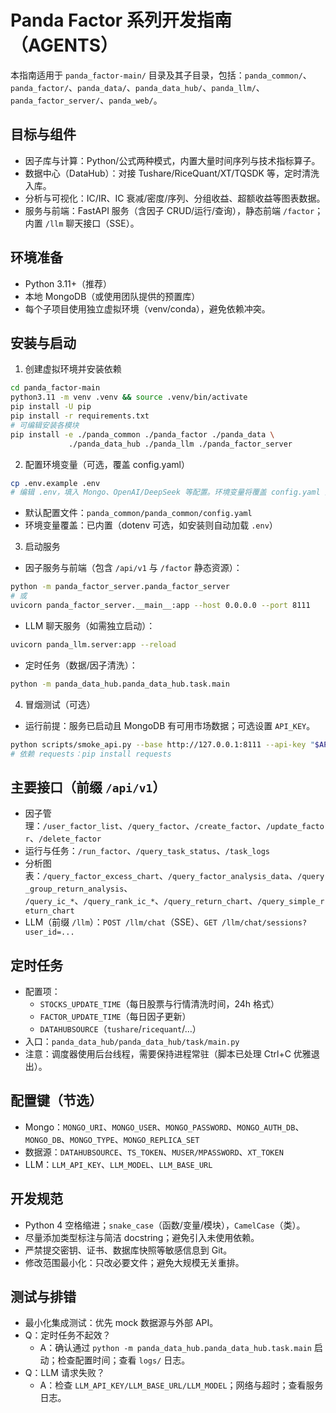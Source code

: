 # Panda Factor 系列开发指南（AGENTS）

本指南适用于 `panda_factor-main/` 目录及其子目录，包括：`panda_common/`、`panda_factor/`、`panda_data/`、`panda_data_hub/`、`panda_llm/`、`panda_factor_server/`、`panda_web/`。

## 目标与组件
- 因子库与计算：Python/公式两种模式，内置大量时间序列与技术指标算子。
- 数据中心（DataHub）：对接 Tushare/RiceQuant/XT/TQSDK 等，定时清洗入库。
- 分析与可视化：IC/IR、IC 衰减/密度/序列、分组收益、超额收益等图表数据。
- 服务与前端：FastAPI 服务（含因子 CRUD/运行/查询），静态前端 `/factor`；内置 `/llm` 聊天接口（SSE）。

## 环境准备
- Python 3.11+（推荐）
- 本地 MongoDB（或使用团队提供的预置库）
- 每个子项目使用独立虚拟环境（venv/conda），避免依赖冲突。

## 安装与启动
1) 创建虚拟环境并安装依赖
```bash
cd panda_factor-main
python3.11 -m venv .venv && source .venv/bin/activate
pip install -U pip
pip install -r requirements.txt
# 可编辑安装各模块
pip install -e ./panda_common ./panda_factor ./panda_data \
             ./panda_data_hub ./panda_llm ./panda_factor_server
```

2) 配置环境变量（可选，覆盖 config.yaml）
```bash
cp .env.example .env
# 编辑 .env，填入 Mongo、OpenAI/DeepSeek 等配置。环境变量将覆盖 config.yaml 同名键。
```
- 默认配置文件：`panda_common/panda_common/config.yaml`
- 环境变量覆盖：已内置（dotenv 可选，如安装则自动加载 `.env`）

3) 启动服务
- 因子服务与前端（包含 `/api/v1` 与 `/factor` 静态资源）：
```bash
python -m panda_factor_server.panda_factor_server
# 或
uvicorn panda_factor_server.__main__:app --host 0.0.0.0 --port 8111
```
- LLM 聊天服务（如需独立启动）：
```bash
uvicorn panda_llm.server:app --reload
```
- 定时任务（数据/因子清洗）：
```bash
python -m panda_data_hub.panda_data_hub.task.main
```

4) 冒烟测试（可选）
- 运行前提：服务已启动且 MongoDB 有可用市场数据；可选设置 `API_KEY`。
```bash
python scripts/smoke_api.py --base http://127.0.0.1:8111 --api-key "$API_KEY"
# 依赖 requests：pip install requests
```

## 主要接口（前缀 `/api/v1`）
- 因子管理：`/user_factor_list`、`/query_factor`、`/create_factor`、`/update_factor`、`/delete_factor`
- 运行与任务：`/run_factor`、`/query_task_status`、`/task_logs`
- 分析图表：`/query_factor_excess_chart`、`/query_factor_analysis_data`、`/query_group_return_analysis`、
  `/query_ic_*`、`/query_rank_ic_*`、`/query_return_chart`、`/query_simple_return_chart`
- LLM（前缀 `/llm`）：`POST /llm/chat`（SSE）、`GET /llm/chat/sessions?user_id=...`

## 定时任务
- 配置项：
  - `STOCKS_UPDATE_TIME`（每日股票与行情清洗时间，24h 格式）
  - `FACTOR_UPDATE_TIME`（每日因子更新）
  - `DATAHUBSOURCE`（`tushare`/`ricequant`/…）
- 入口：`panda_data_hub/panda_data_hub/task/main.py`
- 注意：调度器使用后台线程，需要保持进程常驻（脚本已处理 Ctrl+C 优雅退出）。

## 配置键（节选）
- Mongo：`MONGO_URI`、`MONGO_USER`、`MONGO_PASSWORD`、`MONGO_AUTH_DB`、`MONGO_DB`、`MONGO_TYPE`、`MONGO_REPLICA_SET`
- 数据源：`DATAHUBSOURCE`、`TS_TOKEN`、`MUSER/MPASSWORD`、`XT_TOKEN`
- LLM：`LLM_API_KEY`、`LLM_MODEL`、`LLM_BASE_URL`

## 开发规范
- Python 4 空格缩进；`snake_case`（函数/变量/模块），`CamelCase`（类）。
- 尽量添加类型标注与简洁 docstring；避免引入未使用依赖。
- 严禁提交密钥、证书、数据库快照等敏感信息到 Git。
- 修改范围最小化：只改必要文件；避免大规模无关重排。

## 测试与排错
- 最小化集成测试：优先 mock 数据源与外部 API。
- Q：定时任务不起效？
  - A：确认通过 `python -m panda_data_hub.panda_data_hub.task.main` 启动；检查配置时间；查看 `logs/` 日志。
- Q：LLM 请求失败？
  - A：检查 `LLM_API_KEY/LLM_BASE_URL/LLM_MODEL`；网络与超时；查看服务日志。
